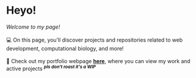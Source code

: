# Heyo!
<i>Welcome to my page!</i>
<br><br>
💻 On this page, you'll discover projects and repositories related to web development, computational biology, and more!
<br><br>
📜 Check out my portfolio webpage <b> [here](https://manteezs.github.io/)</b>, where you can view my work and active projects <sup><i><b>pls don't roast it's a WIP</b></i></sup> 
